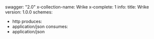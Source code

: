 swagger: "2.0"
x-collection-name: Wrike
x-complete: 1
info:
  title: Wrike
  version: 1.0.0
schemes:
- http
produces:
- application/json
consumes:
- application/json